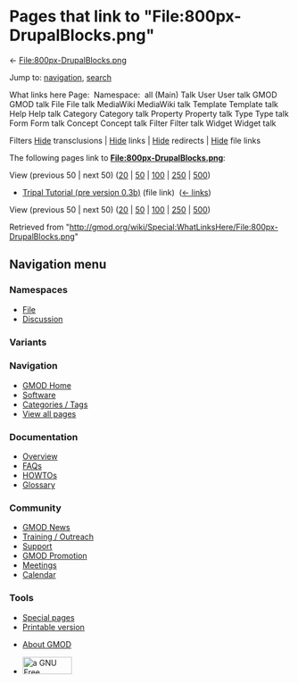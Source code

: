 <div id="mw-page-base" class="noprint">

</div>

<div id="mw-head-base" class="noprint">

</div>

<div id="content" class="mw-body" role="main">

<span id="top"></span>

<div id="mw-js-message" style="display:none;">

</div>



# <span dir="auto">Pages that link to "File:800px-DrupalBlocks.png"</span>

<div id="bodyContent">

<div id="contentSub">

←
[File:800px-DrupalBlocks.png](/wiki/File:800px-DrupalBlocks.png "File:800px-DrupalBlocks.png")

</div>

<div id="jump-to-nav" class="mw-jump">

Jump to: [navigation](#mw-navigation), [search](#p-search)

</div>

<div id="mw-content-text">

What links here Page:  Namespace:  all (Main) Talk User User talk GMOD
GMOD talk File File talk MediaWiki MediaWiki talk Template Template talk
Help Help talk Category Category talk Property Property talk Type Type
talk Form Form talk Concept Concept talk Filter Filter talk Widget
Widget talk

Filters
[Hide](/mediawiki/index.php?title=Special:WhatLinksHere/File:800px-DrupalBlocks.png&hidetrans=1 "Special:WhatLinksHere/File:800px-DrupalBlocks.png")
transclusions \|
[Hide](/mediawiki/index.php?title=Special:WhatLinksHere/File:800px-DrupalBlocks.png&hidelinks=1 "Special:WhatLinksHere/File:800px-DrupalBlocks.png")
links \|
[Hide](/mediawiki/index.php?title=Special:WhatLinksHere/File:800px-DrupalBlocks.png&hideredirs=1 "Special:WhatLinksHere/File:800px-DrupalBlocks.png")
redirects \|
[Hide](/mediawiki/index.php?title=Special:WhatLinksHere/File:800px-DrupalBlocks.png&hideimages=1 "Special:WhatLinksHere/File:800px-DrupalBlocks.png")
file links

The following pages link to
**[File:800px-DrupalBlocks.png](/wiki/File:800px-DrupalBlocks.png "File:800px-DrupalBlocks.png")**:

View (previous 50 \| next 50)
([20](/mediawiki/index.php?title=Special:WhatLinksHere/File:800px-DrupalBlocks.png&limit=20 "Special:WhatLinksHere/File:800px-DrupalBlocks.png")
\|
[50](/mediawiki/index.php?title=Special:WhatLinksHere/File:800px-DrupalBlocks.png&limit=50 "Special:WhatLinksHere/File:800px-DrupalBlocks.png")
\|
[100](/mediawiki/index.php?title=Special:WhatLinksHere/File:800px-DrupalBlocks.png&limit=100 "Special:WhatLinksHere/File:800px-DrupalBlocks.png")
\|
[250](/mediawiki/index.php?title=Special:WhatLinksHere/File:800px-DrupalBlocks.png&limit=250 "Special:WhatLinksHere/File:800px-DrupalBlocks.png")
\|
[500](/mediawiki/index.php?title=Special:WhatLinksHere/File:800px-DrupalBlocks.png&limit=500 "Special:WhatLinksHere/File:800px-DrupalBlocks.png"))

- [Tripal Tutorial (pre version
  0.3b)](/wiki/Tripal_Tutorial_(pre_version_0.3b) "Tripal Tutorial (pre version 0.3b)")
  (file link) ‎ <span class="mw-whatlinkshere-tools">([←
  links](/mediawiki/index.php?title=Special:WhatLinksHere&target=Tripal+Tutorial+%28pre+version+0.3b%29 "Special:WhatLinksHere"))</span>

View (previous 50 \| next 50)
([20](/mediawiki/index.php?title=Special:WhatLinksHere/File:800px-DrupalBlocks.png&limit=20 "Special:WhatLinksHere/File:800px-DrupalBlocks.png")
\|
[50](/mediawiki/index.php?title=Special:WhatLinksHere/File:800px-DrupalBlocks.png&limit=50 "Special:WhatLinksHere/File:800px-DrupalBlocks.png")
\|
[100](/mediawiki/index.php?title=Special:WhatLinksHere/File:800px-DrupalBlocks.png&limit=100 "Special:WhatLinksHere/File:800px-DrupalBlocks.png")
\|
[250](/mediawiki/index.php?title=Special:WhatLinksHere/File:800px-DrupalBlocks.png&limit=250 "Special:WhatLinksHere/File:800px-DrupalBlocks.png")
\|
[500](/mediawiki/index.php?title=Special:WhatLinksHere/File:800px-DrupalBlocks.png&limit=500 "Special:WhatLinksHere/File:800px-DrupalBlocks.png"))

</div>

<div class="printfooter">

Retrieved from
"<http://gmod.org/wiki/Special:WhatLinksHere/File:800px-DrupalBlocks.png>"

</div>

<div id="catlinks" class="catlinks catlinks-allhidden">

</div>

<div class="visualClear">

</div>

</div>

</div>

<div id="mw-navigation">

## Navigation menu

<div id="mw-head">



<div id="left-navigation">

<div id="p-namespaces" class="vectorTabs" role="navigation"
aria-labelledby="p-namespaces-label">

### Namespaces

- <span id="ca-nstab-image"><a href="/wiki/File:800px-DrupalBlocks.png" accesskey="c"
  title="View the file page [c]">File</a></span>
- <span id="ca-talk"><a
  href="/mediawiki/index.php?title=File_talk:800px-DrupalBlocks.png&amp;action=edit&amp;redlink=1"
  accesskey="t"
  title="Discussion about the content page [t]">Discussion</a></span>

</div>

<div id="p-variants" class="vectorMenu emptyPortlet" role="navigation"
aria-labelledby="p-variants-label">

### 

### Variants[](#)

<div class="menu">

</div>

</div>

</div>

<div id="right-navigation">





</div>



</div>

</div>

</div>

<div id="mw-panel">

<div id="p-logo" role="banner">

<a href="/wiki/Main_Page"
style="background-image: url(http://gmod.org/images/GMOD-cogs.png);"
title="Visit the main page"></a>

</div>

<div id="p-Navigation" class="portal" role="navigation"
aria-labelledby="p-Navigation-label">

### Navigation

<div class="body">

- <span id="n-GMOD-Home">[GMOD Home](/wiki/Main_Page)</span>
- <span id="n-Software">[Software](/wiki/GMOD_Components)</span>
- <span id="n-Categories-.2F-Tags">[Categories /
  Tags](/wiki/Categories)</span>
- <span id="n-View-all-pages">[View all
  pages](/wiki/Special:AllPages)</span>

</div>

</div>

<div id="p-Documentation" class="portal" role="navigation"
aria-labelledby="p-Documentation-label">

### Documentation

<div class="body">

- <span id="n-Overview">[Overview](/wiki/Overview)</span>
- <span id="n-FAQs">[FAQs](/wiki/Category:FAQ)</span>
- <span id="n-HOWTOs">[HOWTOs](/wiki/Category:HOWTO)</span>
- <span id="n-Glossary">[Glossary](/wiki/Glossary)</span>

</div>

</div>

<div id="p-Community" class="portal" role="navigation"
aria-labelledby="p-Community-label">

### Community

<div class="body">

- <span id="n-GMOD-News">[GMOD News](/wiki/GMOD_News)</span>
- <span id="n-Training-.2F-Outreach">[Training /
  Outreach](/wiki/Training_and_Outreach)</span>
- <span id="n-Support">[Support](/wiki/Support)</span>
- <span id="n-GMOD-Promotion">[GMOD
  Promotion](/wiki/GMOD_Promotion)</span>
- <span id="n-Meetings">[Meetings](/wiki/Meetings)</span>
- <span id="n-Calendar">[Calendar](/wiki/Calendar)</span>

</div>

</div>

<div id="p-tb" class="portal" role="navigation"
aria-labelledby="p-tb-label">

### Tools

<div class="body">

- <span id="t-specialpages"><a href="/wiki/Special:SpecialPages" accesskey="q"
  title="A list of all special pages [q]">Special pages</a></span>
- <span id="t-print"><a
  href="/mediawiki/index.php?title=Special:WhatLinksHere/File:800px-DrupalBlocks.png&amp;printable=yes"
  rel="alternate" accesskey="p"
  title="Printable version of this page [p]">Printable version</a></span>

</div>

</div>

</div>

</div>

<div id="footer" role="contentinfo">

- <span id="footer-places-about">[About
  GMOD](/wiki/GMOD:About "GMOD:About")</span>

<!-- -->

- <span id="footer-copyrightico">[<img src="http://www.gnu.org/graphics/gfdl-logo-small.png" width="88"
  height="31" alt="a GNU Free Documentation License" />](http://www.gnu.org/licenses/fdl-1.3.html)</span>


<div style="clear:both">

</div>

</div>
